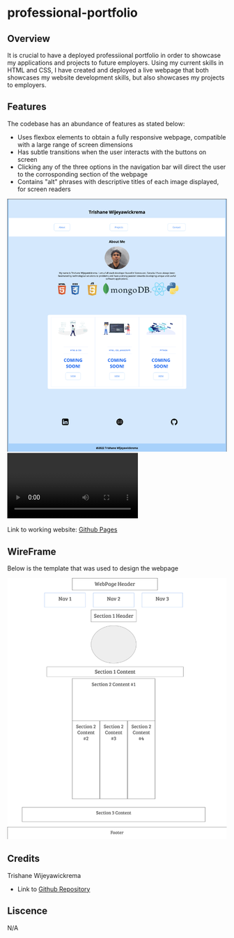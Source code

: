# professional-portfolio


## Overview
It is crucial to have a deployed professiional portfolio in order to showcase my applications and projects to future employers. Using my current skills in HTML and CSS, I have created and deployed a live webpage that both showcases my website development skills, but also showcases my projects to employers.

## Features
The codebase has an abundance of features as stated below:
- Uses flexbox elements to obtain a fully responsive webpage, compatible with a large range of screen dimensions
- Has subtle transitions when the user interacts with the buttons on screen
- Clicking any of the three options in the navigation bar will direct the user to the corrosponding section of the webpage
- Contains "alt" phrases with descriptive titles of each image displayed, for screen readers 

![screenshot](assets/images/portfolio.png)
![snippet](assets/images/portfolio.webm)

Link to working website: [Github Pages](https://trishaneww.github.io/professional-portfolio/)


## WireFrame

Below is the template that was used to design the webpage

![screenshot](assets/images/wireframe.png)

## Credits

Trishane Wijeyawickrema
- Link to [Github Repository](https://github.com/Trishaneww/professional-portfolio)

## Liscence

N/A
